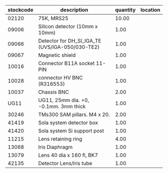 |stockcode|description|quantity|location|
|---------|-----------|--------|--------|
|02120|75K, MRS25|10.00||
|09006|Silicon detector (10mm x 10mm)|1.00||
|09066|Detector for DH_SI_IGA_TE (UVS/IGA-050/030-TE2)|1.00||
|09067|Magnetic shield|1.00||
|10016|Connector B11A socket 11-PIN|1.00||
|10028|connector HV BNC (R316553)|1.00||
|10037|Chassis BNC|2.00||
|UG11|UG11, 25mm dia. +0, -0.1mm. 3mm thick|1.00||
|30246|TMs300 SAM pillars. M4 x 20.|2.00||
|41419|Sola system detector box|1.00||
|41420|Sola system Si support post|1.00||
|11215|Lens retaining ring|4.00||
|13068|Iris Diaphragm|1.00||
|13079|Lens 40 dia x 160 fl, BK7|1.00||
|42135|Detector Lens/Iris tube|1.00||
